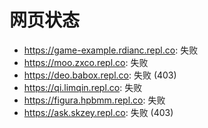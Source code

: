 # 网页状态
- https://game-example.rdianc.repl.co: 失败
- https://moo.zxco.repl.co: 失败
- https://deo.babox.repl.co: 失败 (403)
- https://qi.limqin.repl.co: 失败
- https://figura.hpbmm.repl.co: 失败
- https://ask.skzey.repl.co: 失败 (403)
